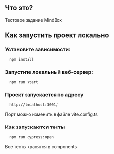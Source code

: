 ## Что это?

Тестовое задание MindBox

## Как запустить проект локально

### Установите зависимости:

```bash
  npm install
```

### Запустите локальный веб-сервер:

```bash
  npm run start
```

### Проект запускается по адресу

```bash
  http://localhost:3001/
```
Порт можно изменить в файле vite.config.ts

### Как запускаются тесты

```bash
  npm run cypress:open
```
Все тесты хранятся в components